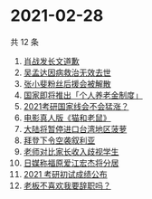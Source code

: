 # 2021-02-28

共 12 条

<!-- BEGIN ZHIHUSEARCH -->
<!-- 最后更新时间 Sun Feb 28 2021 11:07:07 GMT+0800 (CST) -->
1. [肖战发长文道歉](https://www.zhihu.com/search?q=肖战)
1. [吴孟达因病救治无效去世](https://www.zhihu.com/search?q=吴孟达)
1. [张小斐粉丝后援会被解散](https://www.zhihu.com/search?q=张小斐)
1. [国家即将推出「个人养老金制度」](https://www.zhihu.com/search?q=养老金)
1. [2021考研国家线会不会猛涨？](https://www.zhihu.com/search?q=考研国家线)
1. [电影真人版《猫和老鼠》](https://www.zhihu.com/search?q=猫和老鼠)
1. [大陆将暂停进口台湾地区菠萝](https://www.zhihu.com/search?q=暂停进口菠萝)
1. [拜登下令空袭叙利亚](https://www.zhihu.com/search?q=美国空袭叙利亚)
1. [老师对比家长收入歧视学生](https://www.zhihu.com/search?q=老师对比家长收入)
1. [日媒称福原爱江宏杰将分居](https://www.zhihu.com/search?q=福原爱江宏杰)
1. [2021 考研初试成绩公布](https://www.zhihu.com/search?q=考研成绩)
1. [老板不喜欢我要辞职吗？](https://www.zhihu.com/search?q=奇葩说)
<!-- END ZHIHUSEARCH -->
